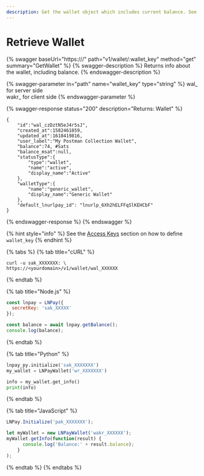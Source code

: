 ```yaml
---
description: Get the wallet object which includes current balance. See Access Keys
---
```


# Retrieve Wallet

{% swagger baseUrl="https://<yourdomain>/" path="v1/wallet/:wallet_key" method="get" summary="GetWallet" %}
{% swagger-description %}
Returns info about the wallet, including balance.
{% endswagger-description %}

{% swagger-parameter in="path" name="wallet_key" type="string" %}
wal\_ for server side\
wakr\_ for client side
{% endswagger-parameter %}

{% swagger-response status="200" description="Returns: Wallet" %}
```
{
    "id":"wal_czDztN5eJ4r5sJ",
    "created_at":1582461859,
    "updated_at":1618419816,
    "user_label":"My Postman Collection Wallet",
    "balance":74, #Sats
    "balance_msat":null,
    "statusType":{
        "type":"wallet",
        "name":"active",
        "display_name":"Active"
    },
    "walletType":{
        "name":"generic_wallet",
        "display_name":"Generic Wallet"
    },
    "default_lnurlpay_id": "lnurlp_6Xh2hELFFqSlKEHCbF"
}
```
{% endswagger-response %}
{% endswagger %}

{% hint style="info" %}
See the [Access Keys](../get-started/access-keys.md#permission-breakdown) section on how to define `wallet_key`
{% endhint %}

{% tabs %}
{% tab title="cURL" %}
```
curl -u sak_XXXXXXX: \
https://<yourdomain>/v1/wallet/wal_XXXXXX
```
{% endtab %}

{% tab title="Node.js" %}
```javascript
const lnpay = LNPay({
  secretKey: 'sak_XXXXX'
});

const balance = await lnpay.getBalance();
console.log(balance);
```
{% endtab %}

{% tab title="Python" %}
```python
lnpay_py.initialize('sak_XXXXXXX')
my_wallet = LNPayWallet('wr_XXXXXXX')

info = my_wallet.get_info()
print(info)
```
{% endtab %}

{% tab title="JavaScript" %}
```javascript
LNPay.Initialize('pak_XXXXXXX');

let myWallet = new LNPayWallet('wakr_XXXXXX');
myWallet.getInfo(function(result) {
      console.log('Balance:' + result.balance);
    }
);
```
{% endtab %}
{% endtabs %}
